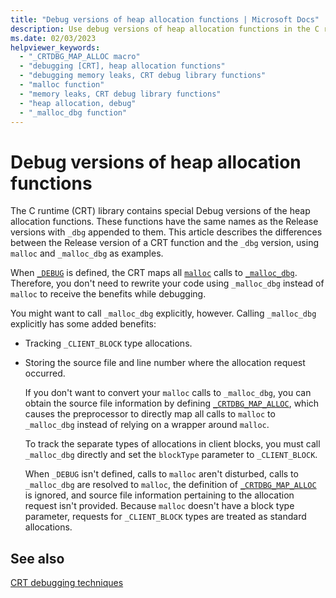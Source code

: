 ```yaml
---
title: "Debug versions of heap allocation functions | Microsoft Docs"
description: Use debug versions of heap allocation functions in the C run-time library. These functions have the same names as the release versions with _dbg appended.
ms.date: 02/03/2023
helpviewer_keywords:
  - "_CRTDBG_MAP_ALLOC macro"
  - "debugging [CRT], heap allocation functions"
  - "debugging memory leaks, CRT debug library functions"
  - "malloc function"
  - "memory leaks, CRT debug library functions"
  - "heap allocation, debug"
  - "_malloc_dbg function"
---
```

# Debug versions of heap allocation functions

The C runtime (CRT) library contains special Debug versions of the heap allocation functions. These functions have the same names as the Release versions with `_dbg` appended to them. This article describes the differences between the Release version of a CRT function and the `_dbg` version, using `malloc` and `_malloc_dbg` as examples.

 When [`_DEBUG`](./debug.md) is defined, the CRT maps all [`malloc`](./reference/malloc.md) calls to [`_malloc_dbg`](./reference/malloc-dbg.md). Therefore, you don't need to rewrite your code using `_malloc_dbg` instead of `malloc` to receive the benefits while debugging.

 You might want to call `_malloc_dbg` explicitly, however. Calling `_malloc_dbg` explicitly has some added benefits:

- Tracking `_CLIENT_BLOCK` type allocations.

- Storing the source file and line number where the allocation request occurred.

  If you don't want to convert your `malloc` calls to `_malloc_dbg`, you can obtain the source file information by defining [`_CRTDBG_MAP_ALLOC`](./crtdbg-map-alloc.md), which causes the preprocessor to directly map all calls to `malloc` to `_malloc_dbg` instead of relying on a wrapper around `malloc`.

  To track the separate types of allocations in client blocks, you must call `_malloc_dbg` directly and set the `blockType` parameter to `_CLIENT_BLOCK`.

  When `_DEBUG` isn't defined, calls to `malloc` aren't disturbed, calls to `_malloc_dbg` are resolved to `malloc`, the definition of [`_CRTDBG_MAP_ALLOC`](./crtdbg-map-alloc.md) is ignored, and source file information pertaining to the allocation request isn't provided. Because `malloc` doesn't have a block type parameter, requests for `_CLIENT_BLOCK` types are treated as standard allocations.

## See also

[CRT debugging techniques](./crt-debugging-techniques.md)
